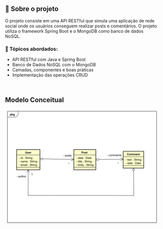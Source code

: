 
## 📝 Sobre o projeto

O projeto consiste em uma API RESTful que simula uma aplicação de rede social onde os usuários conseguem realizar posts e comentários.
O projeto utiliza o framework Spring Boot e o MongoDB como banco de dados NoSQL.
<br>

### 🚀 Tópicos abordados:


- API RESTful com Java e Spring Boot
- Banco de Dados NoSQL com o MongoDB
- Camadas, componentes e boas práticas
- Implementação das operações CRUD
<br>

## Modelo Conceitual


![modelo conceitual](https://github.com/amandabmach/assets/blob/main/webservice-message/diagrama.svg)



